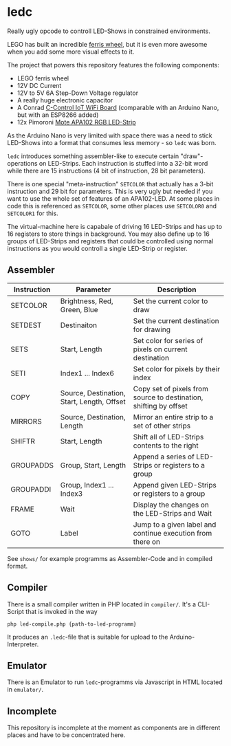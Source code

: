 # ledc
Really ugly opcode to controll LED-Shows in constrained environments.

LEGO has built an incredible [ferris wheel](https://shop.lego.com/en-US/Ferris-Wheel-10247),
but it is even more awesome when you add some more visual effects to it.

The project that powers this repository features the following components:

 - LEGO ferris wheel
 - 12V DC Current
 - 12V to 5V 6A Step-Down Voltage regulator
 - A really huge electronic capacitor
 - A Conrad [C-Control IoT WiFi Board](https://www.conrad.de/de/evaluationsboard-c-control-open-iot-wifi-board-arduino-nano-compatibel-1387029.html) (comparable with an Arduino Nano, but with an ESP8266 added)
 - 12x Pimoroni [Mote APA102 RGB LED-Strip](https://shop.pimoroni.com/products/mote)

As the Arduino Nano is very limited with space there was a need to stick
LED-Shows into a format that consumes less memory - so `ledc` was born.

`ledc` introduces something assembler-like to execute certain
"draw"-operations on LED-Strips. Each instruction is stuffed into a
32-bit word while there are 15 instructions (4 bit of instruction, 28
bit parameters).

There is one special "meta-instruction" `SETCOLOR` that actually has a
3-bit instruction and 29 bit for parameters. This is very ugly but
needed if you want to use the whole set of features of an APA102-LED.
At some places in code this is referenced as `SETCOLOR`, some other
places use `SETCOLOR0` and `SETCOLOR1` for this.

The virtual-machine here is capabale of driving 16 LED-Strips and has
up to 16 registers to store things in background. You may also define
up to 16 groups of LED-Strips and registers that could be controlled
using normal instructions as you would controll a single LED-Strip or
register.

## Assembler

| Instruction | Parameter                                  | Description                                                       |
|-------------|--------------------------------------------|-------------------------------------------------------------------|
| SETCOLOR    | Brightness, Red, Green, Blue               | Set the current color to draw                                     |
| SETDEST     | Destinaiton                                | Set the current destination for drawing                           |
| SETS        | Start, Length                              | Set color for series of pixels on current destination             |
| SETI        | Index1 ... Index6                          | Set color for pixels by their index                               |
| COPY        | Source, Destination, Start, Length, Offset | Copy set of pixels from source to destination, shifting by offset |
| MIRRORS     | Source, Destination, Length                | Mirror an entire strip to a set of other strips                   |
| SHIFTR      | Start, Length                              | Shift all of LED-Strips contents to the right                     |
| GROUPADDS   | Group, Start, Length                       | Append a series of LED-Strips or registers to a group             |
| GROUPADDI   | Group, Index1 ... Index3                   | Append given LED-Strips or registers to a group                   |
| FRAME       | Wait                                       | Display the changes on the LED-Strips and Wait                    |
| GOTO        | Label                                      | Jump to a given label and continue execution from there on        |

See `shows/` for example programms as Assembler-Code and in compiled format.

## Compiler
There is a small compiler written in PHP located in `compiler/`. It's a
CLI-Script that is invoked in the way

~~~ {.bash}
php led-compile.php {path-to-led-programm}
~~~

It produces an `.ledc`-file that is suitable for upload to the
Arduino-Interpreter.

## Emulator
There is an Emulator to run `ledc`-programms via Javascript in HTML located in `emulator/`.

## Incomplete
This repository is incomplete at the moment as components are in different
places and have to be concentrated here.
